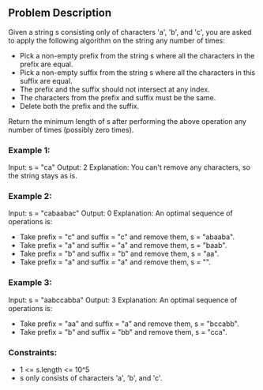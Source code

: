 ## Problem Description

Given a string s consisting only of characters 'a', 'b', and 'c', you are asked to apply the following algorithm on the string any number of times:

- Pick a non-empty prefix from the string s where all the characters in the prefix are equal.
- Pick a non-empty suffix from the string s where all the characters in this suffix are equal.
- The prefix and the suffix should not intersect at any index.
- The characters from the prefix and suffix must be the same.
- Delete both the prefix and the suffix.

Return the minimum length of s after performing the above operation any number of times (possibly zero times).

### Example 1:

Input: s = "ca"
Output: 2
Explanation: You can't remove any characters, so the string stays as is.

### Example 2:

Input: s = "cabaabac"
Output: 0
Explanation: An optimal sequence of operations is:
- Take prefix = "c" and suffix = "c" and remove them, s = "abaaba".
- Take prefix = "a" and suffix = "a" and remove them, s = "baab".
- Take prefix = "b" and suffix = "b" and remove them, s = "aa".
- Take prefix = "a" and suffix = "a" and remove them, s = "".

### Example 3:

Input: s = "aabccabba"
Output: 3
Explanation: An optimal sequence of operations is:
- Take prefix = "aa" and suffix = "a" and remove them, s = "bccabb".
- Take prefix = "b" and suffix = "bb" and remove them, s = "cca".

### Constraints:

- 1 <= s.length <= 10^5
- s only consists of characters 'a', 'b', and 'c'.
